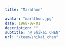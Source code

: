 ```yaml
---
title: "Marathon"

avatar: "marathon.jpg"
date: 1968-09-01
description: ""
subtitle: "@ Shikai CHEN"
url: "/team/shikai_chen"
---
```

